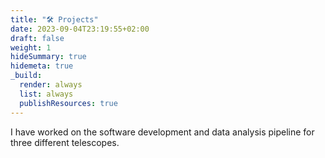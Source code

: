 ```yaml
---
title: "🛠️ Projects"
date: 2023-09-04T23:19:55+02:00
draft: false
weight: 1
hideSummary: true
hidemeta: true
_build:
  render: always
  list: always
  publishResources: true
---
```



I have worked on the software development and data analysis pipeline for three different telescopes. 